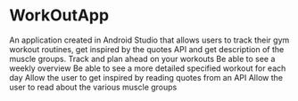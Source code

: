 # WorkOutApp
An application created in Android Studio that allows users to track their gym workout routines, get inspired by the quotes API and get description of the muscle groups.
Track and plan ahead on your workouts
Be able to see a weekly overview
Be able to see a more detailed specified workout for each day
Allow the user to get inspired by reading quotes from an API
Allow the user to read about the various muscle groups

